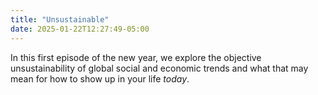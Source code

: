 ```yaml
---
title: "Unsustainable"
date: 2025-01-22T12:27:49-05:00
---
```


In this first episode of the new year, we explore the objective unsustainability
of global social and economic trends and what that may mean for how to show up
in your life *today*.
